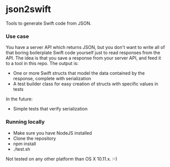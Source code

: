 # json2swift

Tools to generate Swift code from JSON.

### Use case

You have a server API which returns JSON, but you don't want to write all of that boring boilerplate Swift code yourself just to read responses from the API. The idea is that you save a response from your server API, and feed it to a tool in this repo. The output is:

* One or more Swift structs that model the data contained by the response, complete with serialization
* A test builder class for easy creation of structs with specific values in tests

In the future:

* Simple tests that verify serialization

### Running locally

* Make sure you have NodeJS installed
* Clone the repository
* npm install
* ./test.sh

Not tested on any other platform than OS X 10.11.x. :-)
